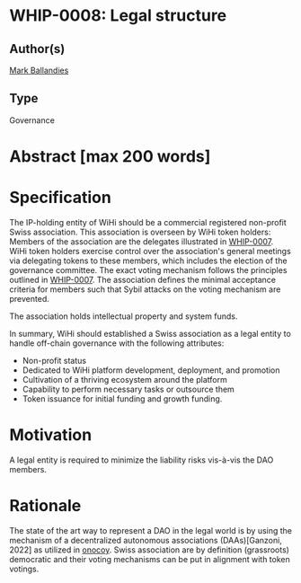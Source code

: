 # WHIP-0008: Legal structure 

## Author(s)
[Mark Ballandies](https://twitter.com/BallandiesMC)

## Type 
Governance

# Abstract [max 200 words]

# Specification
The IP-holding entity of WiHi should be a commercial registered non-profit Swiss association. This association is overseen by WiHi token holders: Members of the association are the delegates illustrated in [WHIP-0007](https://github.com/wihi-labs/WHIP/blob/main/0007-voting/main.md). WiHi token holders exercise control over the association's general meetings via delegating tokens to these members, which includes the election of the governance committee. The exact voting mechanism follows the principles outlined in [WHIP-0007](https://github.com/wihi-labs/WHIP/blob/main/0007-voting/main.md). The association defines the minimal acceptance criteria for members such that Sybil attacks on the voting mechanism are prevented. 

The association holds intellectual property and system funds.   

In summary, WiHi should established a Swiss association as a legal entity to handle off-chain governance with the following attributes:

- Non-profit status
- Dedicated to WiHi platform development, deployment, and promotion
- Cultivation of a thriving ecosystem around the platform
- Capability to perform necessary tasks or outsource them
- Token issuance for initial funding and growth funding.

# Motivation 
A legal entity is required to minimize the liability risks vis-à-vis the DAO members.

# Rationale 
The state of the art way to represent a DAO in the legal world is by using the mechanism of a decentralized autonomous associations (DAAs)[Ganzoni, 2022] as utilized in [onocoy](https://static1.squarespace.com/static/6313a587324d1047ec4d9a13/t/64e892a5e6f5d8652a2b925b/1692963500980/20230825_whitepaper_onocoy_final.pdf). Swiss association are by definition (grassroots) democratic and their voting mechanisms can be put in alignment with token votings. 